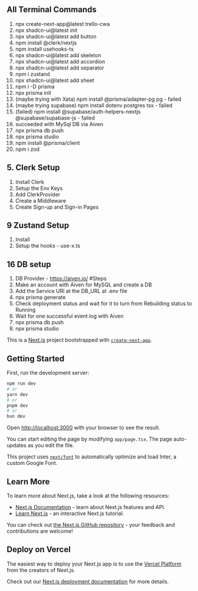 ## All Terminal Commands

1. npx create-next-app@latest trello-cwa
2. npx shadcn-ui@latest init
3. npx shadcn-ui@latest add button
4. npm install @clerk/nextjs
5. npm install usehooks-ts
6. npx shadcn-ui@latest add skeleton
7. npx shadcn-ui@latest add accordion
8. npx shadcn-ui@latest add separator
9. npm i zustand
10. npx shadcn-ui@latest add sheet
11. npm i -D prisma
12. npx prisma init
13. (maybe trying with Xata) npm install @prisma/adapter-pg pg - failed
14. (maybe trying supabase) npm install dotenv postgres tsx - failed
15. (failed) npm install @supabase/auth-helpers-nextjs @supabase/supabase-js - failed
16. succeeded with MySql DB via Aiven
17. npx prisma db push
18. npx prisma studio
19. npm install @prisma/client
20. npm i zod

## 5. Clerk Setup

1. Install Clerk
2. Setup the Env Keys
3. Add ClerkProvider
4. Create a Middleware
5. Create Sign-up and Sign-in Pages

## 9 Zustand Setup

1. Install
2. Setup the hooks - use-x.ts

## 16 DB setup

1. DB Provider - https://aiven.io/ #Steps
2. Make an account with Aiven for MySQL and create a DB
3. Add the Service URI at the DB_URL at .env file
4. npx prisma generate
5. Check deployment status and wait for it to turn from Rebuilding status to Running
6. Wait for one successful event log with Aiven
7. npx prisma db push
8. npx prisma studio

This is a [Next.js](https://nextjs.org/) project bootstrapped with [`create-next-app`](https://github.com/vercel/next.js/tree/canary/packages/create-next-app).

## Getting Started

First, run the development server:

```bash
npm run dev
# or
yarn dev
# or
pnpm dev
# or
bun dev
```

Open [http://localhost:3000](http://localhost:3000) with your browser to see the result.

You can start editing the page by modifying `app/page.tsx`. The page auto-updates as you edit the file.

This project uses [`next/font`](https://nextjs.org/docs/basic-features/font-optimization) to automatically optimize and load Inter, a custom Google Font.

## Learn More

To learn more about Next.js, take a look at the following resources:

- [Next.js Documentation](https://nextjs.org/docs) - learn about Next.js features and API.
- [Learn Next.js](https://nextjs.org/learn) - an interactive Next.js tutorial.

You can check out [the Next.js GitHub repository](https://github.com/vercel/next.js/) - your feedback and contributions are welcome!

## Deploy on Vercel

The easiest way to deploy your Next.js app is to use the [Vercel Platform](https://vercel.com/new?utm_medium=default-template&filter=next.js&utm_source=create-next-app&utm_campaign=create-next-app-readme) from the creators of Next.js.

Check out our [Next.js deployment documentation](https://nextjs.org/docs/deployment) for more details.
